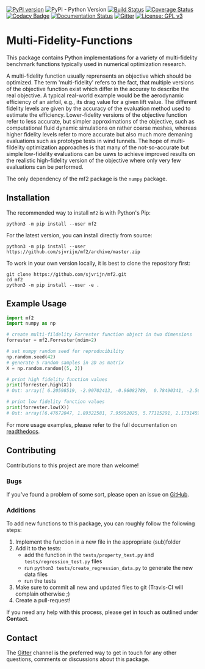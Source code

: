 [![PyPI version](https://badge.fury.io/py/mf2.svg)](https://badge.fury.io/py/mf2)
![PyPI - Python Version](https://img.shields.io/pypi/pyversions/mf2)
[![Build Status](https://travis-ci.org/sjvrijn/mf2.svg?branch=master)](https://travis-ci.org/sjvrijn/mf2)
[![Coverage Status](https://coveralls.io/repos/github/sjvrijn/mf2/badge.svg?branch=master)](https://coveralls.io/github/sjvrijn/mf2?branch=master)
[![Codacy Badge](https://api.codacy.com/project/badge/Grade/54144e7d406b4558a14996b06a89adf8)](https://www.codacy.com/manual/sjvrijn/mf2?utm_source=github.com&amp;utm_medium=referral&amp;utm_content=sjvrijn/mf2&amp;utm_campaign=Badge_Grade)
[![Documentation Status](https://readthedocs.org/projects/mf2/badge/?version=latest)][docs-badge]
[![Gitter](https://badges.gitter.im/pymf2/community.svg)][gitter-badge]
[![License: GPL v3](https://img.shields.io/badge/License-GPLv3-blue.svg)](https://www.gnu.org/licenses/gpl-3.0)

# Multi-Fidelity-Functions

This package contains Python implementations for a variety of multi-fidelity
benchmark functions typically used in numerical optimization research.

A multi-fidelity function usually reprensents an objective which should be
optimized. The term 'multi-fidelity' refers to the fact, that multiple versions
of the objective function exist which differ in the accuray to describe the
real objective. A typical real-world example would be the aerodynamic
efficiency of an airfoil, e.g., its drag value for a given lift value. The
different fidelity levels are given by the accuracy of the evaluation method
used to estimate the efficiency. Lower-fidelity versions of the objective
function refer to less accurate, but simpler approximations of the objective,
such as computational fluid dynamic simulations on rather coarse meshes,
whereas higher fidelity levels refer to more accurate but also much more
demaning evaluations such as prototype tests in wind tunnels. The hope of
multi-fildelity optimization approaches is that many of the not-so-accurate but
simple low-fidelity evaluations can be uaws to achieve improved results on the
realistic high-fidelity version of the objective where only very few
evaluations can be performed.

The only dependency of the mf2 package is the `numpy` package.


## Installation

The recommended way to install `mf2` is with Python's Pip:
```
python3 -m pip install --user mf2
```

For the latest version, you can install directly from source:
```
python3 -m pip install --user https://github.com/sjvrijn/mf2/archive/master.zip
```

To work in your own version locally, it is best to clone the repository first:
```
git clone https://github.com/sjvrijn/mf2.git
cd mf2
python3 -m pip install --user -e .
```

## Example Usage

```python
import mf2
import numpy as np

# create multi-fildelity Forrester function object in two dimensions
forrester = mf2.Forrester(ndim=2)

# set numpy random seed for reproducibility
np.random.seed(42)
# generate 5 random samples in 2D as matrix
X = np.random.random((5, 2))

# print high fidelity function values
print(forrester.high(X))
# Out: array([ 6.20598519, -2.90702413, -0.96082789,  0.78490341, -2.56183228])

# print low fidelity function values
print(forrester.low(X))
# Out: array([6.47672047, 1.89322581, 7.95952025, 5.77115291, 2.17314591])
```

For more usage examples, please refer to the full documentation on
[readthedocs][docs].

## Contributing

Contributions to this project are more than welcome!

### Bugs
If you've found a problem of some sort, please open an issue on
[GitHub][new-issue].

### Additions
To add new functions to this package, you can roughly follow the following
steps:
1. Implement the function in a new file in the appropriate (sub)folder
2. Add it to the tests:
    * add the function in the `tests/property_test.py` and
    `tests/regression_test.py` files
    * run `python3 tests/create_regression_data.py` to generate the new
    data files
    * run the tests
3. Make sure to commit all new and updated files to git (Travis-CI will
complain otherwise ;)
4. Create a pull-request!

If you need any help with this process, please get in touch as outlined under
**Contact**.

## Contact

The [Gitter][gitter] channel is the preferred way to get in touch for any other
questions, comments or discussions about this package.




[docs]:         https://mf2.readthedocs.io/en/latest/
[docs-badge]:   https://mf2.readthedocs.io/en/latest/?badge=latest
[gitter]:       https://gitter.im/pymf2/community
[gitter-badge]: https://gitter.im/pymf2/community?utm_source=badge&utm_medium=badge&utm_campaign=pr-badge
[new-issue]:    https://github.com/sjvrijn/mf2/issues/new

